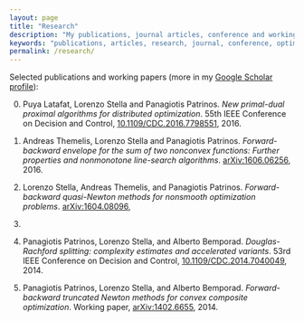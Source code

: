 ```yaml
---
layout: page
title: "Research"
description: "My publications, journal articles, conference and working papers and research-related stuff."
keywords: "publications, articles, research, journal, conference, optimization, nonsmooth, proximal, splitting"
permalink: /research/
---
```


Selected publications and working papers (more in my [Google Scholar profile](https://scholar.google.com/citations?user=Y3ag8YsAAAAJ&hl=en)):

0. Puya Latafat, Lorenzo Stella and Panagiotis Patrinos.
*New primal-dual proximal algorithms for distributed optimization*.
55th IEEE Conference on Decision and Control, [10.1109/CDC.2016.7798551](https://doi.org/10.1109/CDC.2016.7798551), 2016.

0. Andreas Themelis, Lorenzo Stella and Panagiotis Patrinos.
*Forward-backward envelope for the sum of two nonconvex functions: Further properties and nonmonotone line-search algorithms*.
[arXiv:1606.06256](http://arxiv.org/abs/1606.06256), 2016.

0. Lorenzo Stella, Andreas Themelis, and Panagiotis Patrinos.
*Forward-backward quasi-Newton methods for nonsmooth optimization problems*.
[arXiv:1604.08096](http://arxiv.org/abs/1604.08096),
2016.

0. Panagiotis Patrinos, Lorenzo Stella, and Alberto Bemporad.
*Douglas-Rachford splitting: complexity estimates and accelerated variants*.
53rd IEEE Conference on Decision and Control, [10.1109/CDC.2014.7040049](https://doi.org/10.1109/CDC.2014.7040049), 2014.

0. Panagiotis Patrinos, Lorenzo Stella, and Alberto Bemporad.
*Forward-backward truncated Newton methods for convex composite optimization*.
Working paper, [arXiv:1402.6655](http://arxiv.org/abs/1402.6655), 2014.
